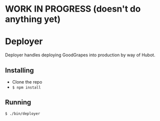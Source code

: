 # WORK IN PROGRESS (doesn't do anything yet)

# Deployer

Deployer handles deploying GoodGrapes into production by way of Hubot.

## Installing

* Clone the repo
* `$ npm install`

## Running

  `$ ./bin/deployer`
